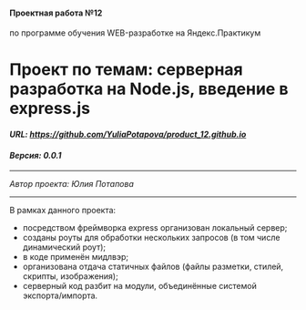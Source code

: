 ﻿#### Проектная работа №12
по программе обучения WEB-разработке на Яндекс.Практикум

# Проект по темам: серверная разработка на Node.js, введение в express.js
#### ***URL: <https://github.com/YuliaPotapova/product_12.github.io>***
#### ***Версия: 0.0.1***

***
*Автор проекта: Юлия Потапова*
***

В рамках данного проекта:
* посредством фреймворка express организован локальный сервер;
* созданы роуты для обработки нескольких запросов (в том числе динамический роут);
* в коде применён мидлвэр;
* организована отдача статичных файлов (файлы разметки, стилей, скрипты, изображения);
* серверный код разбит на модули, объединённые системой экспорта/импорта.
